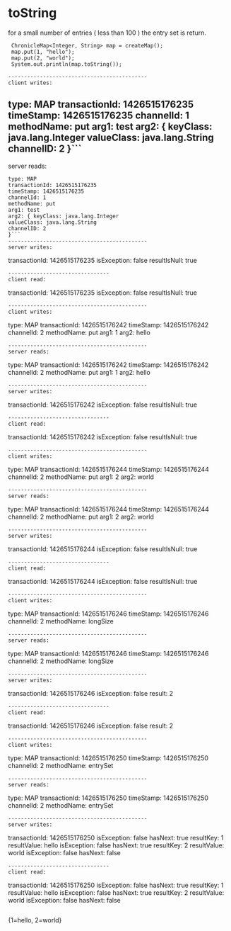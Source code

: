 # toString

for a small number of entries ( less than 100 )  the entry set is return.

```
 ChronicleMap<Integer, String> map = createMap();
 map.put(1, "hello");
 map.put(2, "world");
 System.out.println(map.toString());
```
```
--------------------------------------------
client writes:
```
type: MAP
transactionId: 1426515176235
timeStamp: 1426515176235
channelId: 1
methodName: put
arg1: test
arg2: { keyClass: java.lang.Integer
valueClass: java.lang.String
channelID: 2
}```
--------------------------------------------
server reads:
```
type: MAP
transactionId: 1426515176235
timeStamp: 1426515176235
channelId: 1
methodName: put
arg1: test
arg2: { keyClass: java.lang.Integer
valueClass: java.lang.String
channelID: 2
}```
--------------------------------------------
server writes:
```
transactionId: 1426515176235
isException: false
resultIsNull: true

```
--------------------------------
client read:
```
transactionId: 1426515176235
isException: false
resultIsNull: true

```
--------------------------------------------
client writes:

```
type: MAP
transactionId: 1426515176242
timeStamp: 1426515176242
channelId: 2
methodName: put
arg1: 1
arg2: hello
```
--------------------------------------------
server reads:

```
type: MAP
transactionId: 1426515176242
timeStamp: 1426515176242
channelId: 2
methodName: put
arg1: 1
arg2: hello
```
--------------------------------------------
server writes:
```
transactionId: 1426515176242
isException: false
resultIsNull: true

```
--------------------------------
client read:
```
transactionId: 1426515176242
isException: false
resultIsNull: true

```
--------------------------------------------
client writes:
```
type: MAP
transactionId: 1426515176244
timeStamp: 1426515176244
channelId: 2
methodName: put
arg1: 2
arg2: world
```
--------------------------------------------
server reads:
```
type: MAP
transactionId: 1426515176244
timeStamp: 1426515176244
channelId: 2
methodName: put
arg1: 2
arg2: world
```
--------------------------------------------
server writes:
```
transactionId: 1426515176244
isException: false
resultIsNull: true

```
--------------------------------
client read:
```
transactionId: 1426515176244
isException: false
resultIsNull: true

```
--------------------------------------------
client writes:
```
type: MAP
transactionId: 1426515176246
timeStamp: 1426515176246
channelId: 2
methodName: longSize
```
--------------------------------------------
server reads:
```
type: MAP
transactionId: 1426515176246
timeStamp: 1426515176246
channelId: 2
methodName: longSize
```
--------------------------------------------
server writes:
```
transactionId: 1426515176246
isException: false
result: 2

```
--------------------------------
client read:
```
transactionId: 1426515176246
isException: false
result: 2

```
--------------------------------------------
client writes:
```
type: MAP
transactionId: 1426515176250
timeStamp: 1426515176250
channelId: 2
methodName: entrySet
```
--------------------------------------------
server reads:
```
type: MAP
transactionId: 1426515176250
timeStamp: 1426515176250
channelId: 2
methodName: entrySet
```
--------------------------------------------
server writes:
```
transactionId: 1426515176250
isException: false
hasNext: true
resultKey: 1
resultValue: hello
isException: false
hasNext: true
resultKey: 2
resultValue: world
isException: false
hasNext: false

```
--------------------------------
client read:
```
transactionId: 1426515176250
isException: false
hasNext: true
resultKey: 1
resultValue: hello
isException: false
hasNext: true
resultKey: 2
resultValue: world
isException: false
hasNext: false
```

```
{1=hello, 2=world}
```